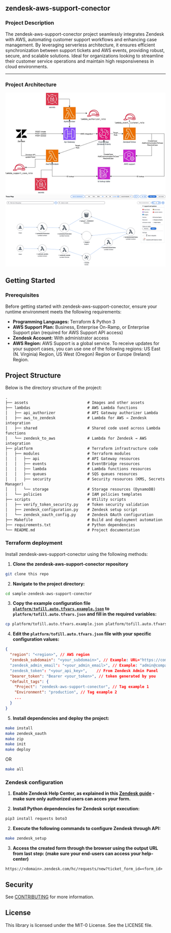 ## zendesk-aws-support-conector


### Project Description
 
The zendesk-aws-support-conector project seamlessly integrates Zendesk with AWS, automating customer support workflows and enhancing case management. By leveraging serverless architecture, it ensures efficient synchronization between support tickets and AWS events, providing robust, secure, and scalable solutions. Ideal for organizations looking to streamline their customer service operations and maintain high responsiveness in cloud environments.

---

### Project Architecture 
![architecture diagramm](assets/zendeskarch.jpg)
![xray trace](assets/zendesk-to-aws-trace.png)

## Getting Started

### Prerequisites

Before getting started with zendesk-aws-support-conector, ensure your runtime environment meets the following requirements:

- **Programming Languages:** Terraform & Python 3
- **AWS Support Plan:** Business, Enterprise On-Ramp, or Enterprise Support plan (required for AWS Support API access)
- **Zendesk Account:** With administrator access
- **AWS Region:** AWS Support is a global service. To receive updates for your support cases, you can use one of the following regions: US East (N. Virginia) Region, US West (Oregon) Region or Europe (Ireland) Region.

## Project Structure

Below is the directory structure of the project:

```
.
├── assets                          # Images and other assets
├── lambdas                         # AWS Lambda functions
│   ├── api_authorizer              # API Gateway authorizer Lambda
│   ├── aws_to_zendesk              # Lambda for AWS → Zendesk integration
│   ├── shared                      # Shared code used across Lambda functions
│   └── zendesk_to_aws              # Lambda for Zendesk → AWS integration
├── platform                        # Terraform infrastructure code
│   ├── modules                     # Terraform modules
│   │   ├── api                     # API Gateway resources
│   │   ├── events                  # EventBridge resources
│   │   ├── lambda                  # Lambda functions resources
│   │   ├── queues                  # SQS queues resources
│   │   ├── security                # Security resources (KMS, Secrets Manager)
│   │   └── storage                 # Storage resources (DynamoDB)
│   └── policies                    # IAM policies templates
├── scripts                         # Utility scripts
│   ├── verify_token_security.py    # Token security validation
│   ├── zendesk_configuration.py    # Zendesk setup script
│   └── zendesk_oauth_config.py     # Zendesk OAuth configuration
├── Makefile                        # Build and deployment automation
├── requirements.txt                # Python dependencies
└── README.md                       # Project documentation
```

### Terraform deployment

Install zendesk-aws-support-conector using the following methods:

1. **Clone the zendesk-aws-support-conector repository**

```sh
git clone this repo
```

2. **Navigate to the project directory:**

```sh
cd sample-zendesk-aws-support-conector
```

3. **Copy the example configuration file [`platform/tofill.auto.tfvars.example.json`](./platform/tofill.auto.tfvars.example.json) to `platform/tofill.auto.tfvars.json` and fill in the required variables:**

```sh
cp platform/tofill.auto.tfvars.example.json platform/tofill.auto.tfvars.json
```

4. **Edit the `platform/tofill.auto.tfvars.json` file with your specific configuration values:**

```json
{
  "region": "<region>", // AWS region
  "zendesk_subdomain": "<your_subdomain>", // Example: URL="https://companyname.zendesk.com" then subdomain="companyname"
  "zendesk_admin_email": "<your_admin_email>", // Example: "admin@companyname.com"
  "zendesk_token": "<your_api_key>",    // From Zendesk Admin Panel
  "bearer_token": "Bearer <your_token>", // token generated by you
  "default_tags": {
    "Project": "zendesk-aws-support-conector", // Tag example 1
    "Environment": "production", // Tag example 2
    ...
  }
}
```

5. **Install dependencies and deploy the project:**

```sh
make install
make zendesk_oauth
make zip
make init
make deploy
```

OR

```sh
make all
```

### Zendesk configuration

1. **Enable Zendesk Help Center, as explained in this [Zendesk guide](https://support.zendesk.com/hc/en-us/articles/5702269234330-Enabling-and-activating-your-help-center) - make sure only authorized users can acces your form.**

2. **Install Python dependencies for Zendesk script execution:**

```sh
pip3 install requests boto3
```

2. **Execute the following commands to configure Zendesk through API:**

```sh
make zendesk_setup
```

3. **Access the created form through the browser using the output URL from last step: (make sure your end-users can access your help-center)**
```
https://<domain>.zendesk.com/hc/requests/new?ticket_form_id=<form_id>
```

## Security

See [CONTRIBUTING](CONTRIBUTING.md#security-issue-notifications) for more information.

## License

This library is licensed under the MIT-0 License. See the LICENSE file.
